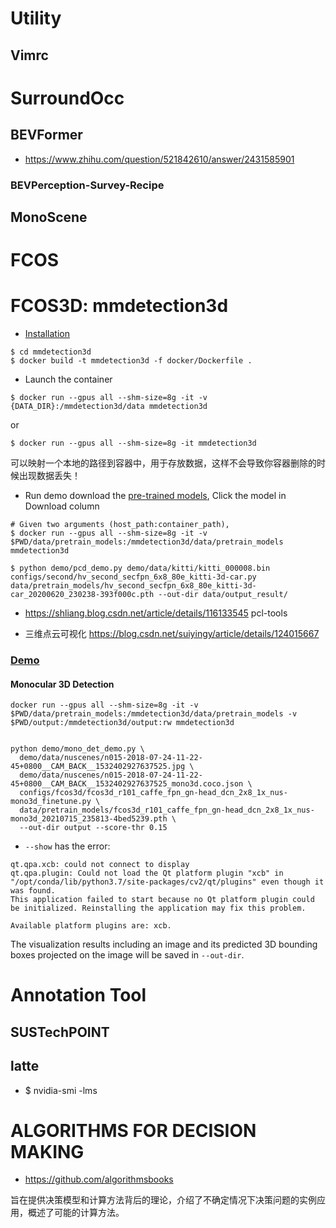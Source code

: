 
# Utility
## Vimrc

# SurroundOcc

## BEVFormer
* https://www.zhihu.com/question/521842610/answer/2431585901

### BEVPerception-Survey-Recipe

## MonoScene


# FCOS
# FCOS3D: mmdetection3d
* [Installation](https://shliang.blog.csdn.net/article/details/116133545)
```
$ cd mmdetection3d
$ docker build -t mmdetection3d -f docker/Dockerfile .
```
* Launch the container
```
$ docker run --gpus all --shm-size=8g -it -v {DATA_DIR}:/mmdetection3d/data mmdetection3d
```
or
```
$ docker run --gpus all --shm-size=8g -it mmdetection3d
```

可以映射一个本地的路径到容器中，用于存放数据，这样不会导致你容器删除的时候出现数据丢失！

* Run demo
download the [pre-trained models](https://github.com/open-mmlab/mmdetection3d/tree/master/configs/second), Click the model in Download column


```
# Given two arguments (host_path:container_path), 
$ docker run --gpus all --shm-size=8g -it -v $PWD/data/pretrain_models:/mmdetection3d/data/pretrain_models  mmdetection3d 

$ python demo/pcd_demo.py demo/data/kitti/kitti_000008.bin configs/second/hv_second_secfpn_6x8_80e_kitti-3d-car.py data/pretrain_models/hv_second_secfpn_6x8_80e_kitti-3d-car_20200620_230238-393f000c.pth --out-dir data/output_result/
```
* https://shliang.blog.csdn.net/article/details/116133545
pcl-tools



* 三维点云可视化
https://blog.csdn.net/suiyingy/article/details/124015667

### [Demo](https://github.com/open-mmlab/mmdetection3d/blob/master/docs/en/demo.md)
#### Monocular 3D Detection
```
docker run --gpus all --shm-size=8g -it -v $PWD/data/pretrain_models:/mmdetection3d/data/pretrain_models -v $PWD/output:/mmdetection3d/output:rw mmdetection3d


python demo/mono_det_demo.py \
  demo/data/nuscenes/n015-2018-07-24-11-22-45+0800__CAM_BACK__1532402927637525.jpg \
  demo/data/nuscenes/n015-2018-07-24-11-22-45+0800__CAM_BACK__1532402927637525_mono3d.coco.json \
  configs/fcos3d/fcos3d_r101_caffe_fpn_gn-head_dcn_2x8_1x_nus-mono3d_finetune.py \
  data/pretrain_models/fcos3d_r101_caffe_fpn_gn-head_dcn_2x8_1x_nus-mono3d_20210715_235813-4bed5239.pth \
  --out-dir output --score-thr 0.15
```

* `--show` has the error: 
```
qt.qpa.xcb: could not connect to display 
qt.qpa.plugin: Could not load the Qt platform plugin "xcb" in "/opt/conda/lib/python3.7/site-packages/cv2/qt/plugins" even though it was found.
This application failed to start because no Qt platform plugin could be initialized. Reinstalling the application may fix this problem.

Available platform plugins are: xcb.
```



The visualization results including an image and its predicted 3D bounding boxes projected on the image will be saved in `--out-dir`.

# Annotation Tool
## SUSTechPOINT
## latte

* $ nvidia-smi -lms


# ALGORITHMS FOR DECISION MAKING
* https://github.com/algorithmsbooks

旨在提供决策模型和计算方法背后的理论，介绍了不确定情况下决策问题的实例应用，概述了可能的计算方法。
